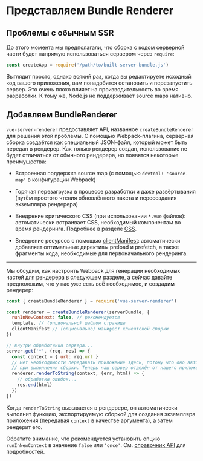 # Представляем Bundle Renderer

## Проблемы с обычным SSR

До этого момента мы предполагали, что сборка с кодом серверной части будет напрямую использоваться сервером через `require`:

``` js
const createApp = require('/path/to/built-server-bundle.js')
```

Выглядит просто, однако всякий раз, когда вы редактируете исходный код вашего приложения, вам понадобится остановить и перезапустить сервер. Это очень плохо влияет на производительность во время разработки. К тому же, Node.js не поддерживает source maps нативно.

## Добавляем BundleRenderer

`vue-server-renderer` предоставляет API, названное `createBundleRenderer` для решения этой проблемы. С помощью Webpack-плагина, серверная сборка создаётся как специальный JSON-файл, который может быть передан в рендерер. Как только рендерер создан, использование не будет отличаться от обычного рендерера, но появятся некоторые преимущества:

- Встроенная поддержка source map (с помощью `devtool: 'source-map'` в конфигурации Webpack)

- Горячая перезагрузка в процессе разработки и даже развёртывания (путём простого чтения обновлённого пакета и пересоздания экземпляра рендерера)

- Внедрение критического CSS (при использовании `*.vue` файлов): автоматически встраивает CSS, необходимый компонентам во время рендеринга. Подробнее в разделе [CSS](./css.md).

- Внедрение ресурсов с помощью [clientManifest](./api.md#clientmanifest): автоматически добавляет оптимальные директивы preload и prefetch, а также фрагменты кода, необходимые для первоначального рендеринга.

---

Мы обсудим, как настроить Webpack для генерации необходимых частей для рендерера в следующем разделе, а сейчас давайте предположим, что у нас уже есть всё необходимое, и создадим рендерер:

``` js
const { createBundleRenderer } = require('vue-server-renderer')

const renderer = createBundleRenderer(serverBundle, {
  runInNewContext: false, // рекомендуется
  template, // (опционально) шаблон страницы
  clientManifest // (опционально) манифест клиентской сборки
})

// внутри обработчика сервера...
server.get('*', (req, res) => {
  const context = { url: req.url }
  // Нет необходимости передавать приложение здесь, потому что оно автоматически создаётся
  // при выполнении сборки. Теперь наш сервер отделён от нашего приложения Vue!
  renderer.renderToString(context, (err, html) => {
    // обработка ошибок...
    res.end(html)
  })
})
```

Когда `renderToString` вызывается в рендерере, он автоматически выполнит функцию, экспортируемую сборкой для создания экземпляра приложения (передавая `context` в качестве аргумента), а затем рендерит его.

Обратите внимание, что рекомендуется установить опцию `runInNewContext` в значение `false` или `'once'`. См. [справочник API](./api.md#runinnewcontext) для подробностей.